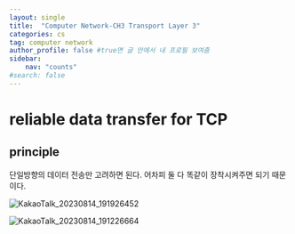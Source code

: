 ```yaml
---
layout: single
title:  "Computer Network-CH3 Transport Layer 3"
categories: cs
tag: computer network
author_profile: false #true면 글 안에서 내 프로필 보여줌
sidebar:
    nav: "counts"
#search: false
---
```


# reliable data transfer for TCP

## principle

단일방향의 데이터 전송만 고려하면 된다. 어차피 둘 다 똑같이 장착시켜주면 되기 때문이다.   

![KakaoTalk_20230814_191926452](https://github.com/jwjungwoo/jwjungwoo.github.io/assets/140131247/43d5f893-aadf-4d97-87a7-2fd24625ef06)   

![KakaoTalk_20230814_191226664](https://github.com/jwjungwoo/jwjungwoo.github.io/assets/140131247/3a0aace0-af2f-4dcb-81e3-62106f3166c7)   
